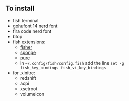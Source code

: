 ## To install

- fish terminal
- gohufont 14 nerd font
- fira code nerd font
- btop
- fish extensions:
  - [fisher](https://github.com/jorgebucaran/fisher)
  - [sponge](https://github.com/meaningful-ooo/sponge)
  - [pure](https://github.com/pure-fish/pure/)
  - in `~/.config/fish/config.fish` add the line `set -g fish_key_bindings fish_vi_key_bindings`
- for .xinitrc:
  - redshift
  - acpi
  - xsetroot
  - volumeicon
